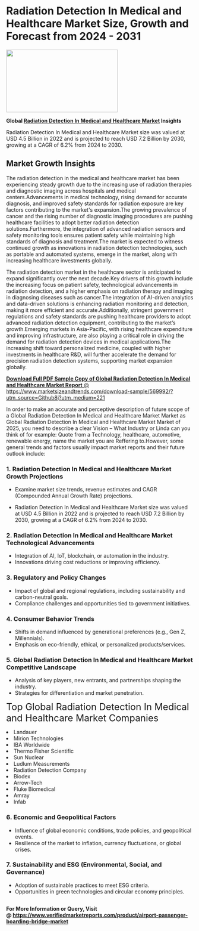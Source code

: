 <H1>Radiation Detection In Medical and Healthcare Market Size, Growth and Forecast from 2024 - 2031</H1><img class="aligncenter size-medium wp-image-584254" src="https://thirdeyenews.in/wp-content/uploads/2024/09/Global-Market-Research-300x168.jpeg" alt="" width="300" height="168" /><p><strong>Global&nbsp;<a href="https://www.marketsizeandtrends.com/download-sample/569992/?utm_source=Github8j?utm_medium=221">Radiation Detection In Medical and Healthcare Market</a> Insights</strong></p><p>Radiation Detection In Medical and Healthcare Market size was valued at USD 4.5 Billion in 2022 and is projected to reach USD 7.2 Billion by 2030, growing at a CAGR of 6.2% from 2024 to 2030.</p><p><h2>Market Growth Insights</h2> <p>The radiation detection in the medical and healthcare market has been experiencing steady growth due to the increasing use of radiation therapies and diagnostic imaging across hospitals and medical centers.Advancements in medical technology, rising demand for accurate diagnosis, and improved safety standards for radiation exposure are key factors contributing to the market's expansion.The growing prevalence of cancer and the rising number of diagnostic imaging procedures are pushing healthcare facilities to adopt better radiation detection solutions.Furthermore, the integration of advanced radiation sensors and safety monitoring tools ensures patient safety while maintaining high standards of diagnosis and treatment.The market is expected to witness continued growth as innovations in radiation detection technologies, such as portable and automated systems, emerge in the market, along with increasing healthcare investments globally.</p> <p><a href="#"></a></p> <p>The radiation detection market in the healthcare sector is anticipated to expand significantly over the next decade.Key drivers of this growth include the increasing focus on patient safety, technological advancements in radiation detection, and a higher emphasis on radiation therapy and imaging in diagnosing diseases such as cancer.The integration of AI-driven analytics and data-driven solutions is enhancing radiation monitoring and detection, making it more efficient and accurate.Additionally, stringent government regulations and safety standards are pushing healthcare providers to adopt advanced radiation detection equipment, contributing to the market’s growth.Emerging markets in Asia-Pacific, with rising healthcare expenditure and improving infrastructure, are also playing a critical role in driving the demand for radiation detection devices in medical applications.The increasing shift toward personalized medicine, coupled with higher investments in healthcare R&D, will further accelerate the demand for precision radiation detection systems, supporting market expansion globally.</p> <p><a href="#"></p><p><span class=""><strong>Download Full PDF Sample Copy of Global Radiation Detection In Medical and Healthcare Market Report</strong> @ <a href="https://www.marketsizeandtrends.com/download-sample/569992/?utm_source=Github8j?utm_medium=221" target="_blank">https://www.marketsizeandtrends.com/download-sample/569992/?utm_source=Github8j?utm_medium=221</a></span></p><p>In order to make an accurate and perceptive description of future scope of a Global&nbsp;Radiation Detection In Medical and Healthcare Market Market as Global&nbsp;Radiation Detection In Medical and Healthcare Market Market of 2025, you need to describe a clear Vision &ndash; What Industry or Linda can you think of for example: Quote from a Technology, healthcare, automotive, renewable energy, name the market you are Reffering to.However, some general trends and factors usually impact market reports and their future outlook include:</p><h3>1.&nbsp;<strong>Radiation Detection In Medical and Healthcare Market Growth Projections</strong></h3><ul><li>Examine market size trends, revenue estimates and CAGR (Compounded Annual Growth Rate) projections.</li><li><p>Radiation Detection In Medical and Healthcare Market size was valued at USD 4.5 Billion in 2022 and is projected to reach USD 7.2 Billion by 2030, growing at a CAGR of 6.2% from 2024 to 2030.</p></li></ul><h3>2.&nbsp;<strong>Radiation Detection In Medical and Healthcare Market Technological Advancements</strong></h3><ul><li>Integration of AI, IoT, blockchain, or automation in the industry.</li><li>Innovations driving cost reductions or improving efficiency.</li></ul><h3>3.&nbsp;<strong>Regulatory and Policy Changes</strong></h3><ul><li>Impact of global and regional regulations, including sustainability and carbon-neutral goals.</li><li>Compliance challenges and opportunities tied to government initiatives.</li></ul><h3>4.&nbsp;<strong>Consumer Behavior Trends</strong></h3><ul><li>Shifts in demand influenced by generational preferences (e.g., Gen Z, Millennials).</li><li>Emphasis on eco-friendly, ethical, or personalized products/services.</li></ul><h3>5.&nbsp;<strong>Global Radiation Detection In Medical and Healthcare Market Competitive Landscape</strong></h3><ul><li>Analysis of key players, new entrants, and partnerships shaping the industry.</li><li>Strategies for differentiation and market penetration.</li></ul><p data-pm-slice="1 1 []"><span style="color: inherit; font-family: inherit; font-size: 25px;">Top Global Radiation Detection In Medical and Healthcare Market Companies</span></p><div class="" data-test-id=""><p><li>Landauer</li><li> Mirion Technologies</li><li> IBA Worldwide</li><li> Thermo Fisher Scientific</li><li> Sun Nuclear</li><li> Ludlum Measurements</li><li> Radiation Detection Company</li><li> Biodex</li><li> Arrow-Tech</li><li> Fluke Biomedical</li><li> Amray</li><li> Infab</li></p></div><h3>6.&nbsp;<strong>Economic and Geopolitical Factors</strong></h3><ul><li>Influence of global economic conditions, trade policies, and geopolitical events.</li><li>Resilience of the market to inflation, currency fluctuations, or global crises.</li></ul><h3>7.&nbsp;<strong>Sustainability and ESG (Environmental, Social, and Governance)</strong></h3><ul><li>Adoption of sustainable practices to meet ESG criteria.</li><li>Opportunities in green technologies and circular economy principles.</li></ul><h2><strong style="font-size: 14px;">For More Information or Query, Visit @&nbsp;</strong><a style="background-color: #ffffff; font-size: 14px;" href="https://www.marketsizeandtrends.com/report/radiation-detection-in-medical-and-healthcare-market/" target="_blank">https://www.verifiedmarketreports.com/product/airport-passenger-boarding-bridge-market</a></h2>